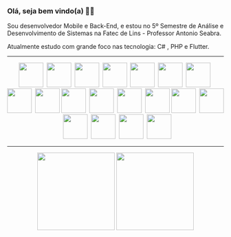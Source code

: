 ### Olá, seja bem vindo(a) 👋👋

<p>
  Sou desenvolvedor Mobile e Back-End, e estou no 5º Semestre de Análise e Desenvolvimento de Sistemas na Fatec de Lins - Professor Antonio Seabra.
</p>
<p>
  Atualmente estudo com grande foco nas tecnologia: C# , PHP e Flutter.
</p>
<hr>
<div style="display: inline_block" align="center">
  <img height="57" src="https://cdn.jsdelivr.net/gh/devicons/devicon/icons/c/c-original.svg">&nbsp;
  <img height="57" src="https://cdn.jsdelivr.net/gh/devicons/devicon/icons/csharp/csharp-original.svg">&nbsp;
  <img height="57" src="https://cdn.jsdelivr.net/gh/devicons/devicon/icons/dotnetcore/dotnetcore-original.svg">&nbsp;
  <img height="57" src="https://cdn.jsdelivr.net/gh/devicons/devicon/icons/php/php-original.svg">&nbsp;
  <img height="57" src="https://cdn.jsdelivr.net/gh/devicons/devicon/icons/flutter/flutter-original.svg">&nbsp;
  <img height="57" src="https://cdn.jsdelivr.net/gh/devicons/devicon/icons/react/react-original.svg">&nbsp;
  <img height="57" src="https://cdn.jsdelivr.net/gh/devicons/devicon/icons/javascript/javascript-original.svg">&nbsp;
  <img height="57" src="https://cdn.jsdelivr.net/gh/devicons/devicon/icons/azure/azure-original.svg">&nbsp;
  <img height="57" src="https://cdn.jsdelivr.net/gh/devicons/devicon/icons/docker/docker-original-wordmark.svg" />
  <img height="57" src="https://cdn.jsdelivr.net/gh/devicons/devicon/icons/java/java-original.svg">&nbsp;
  <img height="57" src="https://cdn.jsdelivr.net/gh/devicons/devicon/icons/mysql/mysql-original-wordmark.svg">&nbsp;
  <img height="57" src="https://cdn.jsdelivr.net/gh/devicons/devicon/icons/git/git-original.svg">&nbsp;
  <img height="57" src="https://cdn.jsdelivr.net/gh/devicons/devicon/icons/linux/linux-original.svg" />
  <img height="57" src="https://cdn.jsdelivr.net/gh/devicons/devicon/icons/html5/html5-original.svg">&nbsp;
  <img height="57" src="https://cdn.jsdelivr.net/gh/devicons/devicon/icons/css3/css3-original.svg">&nbsp;
  <img height="57" src="https://cdn.jsdelivr.net/gh/devicons/devicon/icons/bootstrap/bootstrap-original.svg">&nbsp;
  <img height="57" src="https://cdn.jsdelivr.net/gh/devicons/devicon/icons/jquery/jquery-plain-wordmark.svg">&nbsp;
  <img height="57" src="https://cdn.jsdelivr.net/gh/devicons/devicon/icons/visualstudio/visualstudio-plain.svg">&nbsp;
  <img height="57" src="https://cdn.jsdelivr.net/gh/devicons/devicon/icons/vscode/vscode-original.svg">
</div>

<hr>

<div align="center">
  <img height="180em" src="https://github-readme-stats.vercel.app/api/top-langs/?username=MarioGuilherme&layout=compact&langs_count=6&theme=tokyonight">
  <img height="180em" src="https://github-readme-stats.vercel.app/api?username=MarioGuilherme&show_icons=true&theme=tokyonight&include_all_commits=false&count_private=true">
</div>
